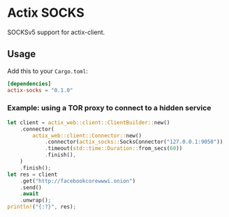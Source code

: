 # Actix SOCKS

SOCKSv5 support for actix-client.

## Usage

Add this to your `Cargo.toml`:

```toml
[dependencies]
actix-socks = "0.1.0"
```

### Example: using a TOR proxy to connect to a hidden service

```rust
let client = actix_web::client::ClientBuilder::new()
    .connector(
        actix_web::client::Connector::new()
            .connector(actix_socks::SocksConnector("127.0.0.1:9050"))
            .timeout(std::time::Duration::from_secs(60))
            .finish(),
    )
    .finish();
let res = client
    .get("http://facebookcorewwwi.onion")
    .send()
    .await
    .unwrap();
println!("{:?}", res);
```
